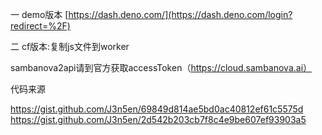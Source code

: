 一 demo版本
[https://dash.deno.com/](https://dash.deno.com/login?redirect=%2F)



二 cf版本:复制js文件到worker


sambanova2api请到官方获取accessToken（https://cloud.sambanova.ai）



代码来源

https://gist.github.com/J3n5en/69849d814ae5bd0ac40812ef61c5575d
https://gist.github.com/J3n5en/2d542b203cb7f8c4e9be607ef93903a5

